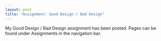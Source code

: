```yaml
---
layout: post
title: "Assignment: Good Design / Bad Design"
---
```


My Good Design / Bad Design assignment has been posted. Pages can be found under Assignments in the navigation bar.
